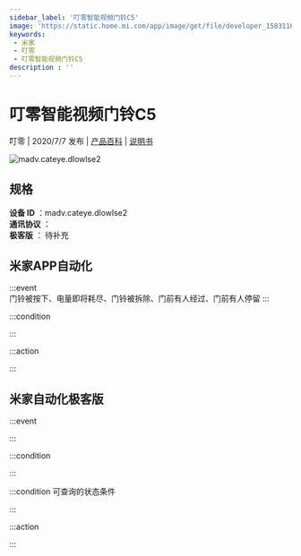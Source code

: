 ```yaml
---
sidebar_label: '叮零智能视频门铃C5'
image: 'https://static.home.mi.com/app/image/get/file/developer_1583116777a1qmi97q.png'
keywords: 
 - 米家
 - 叮零
 - 叮零智能视频门铃C5
description : ''
---
```

# 叮零智能视频门铃C5

叮零 | 2020/7/7 发布 | [产品百科](https://home.mi.com/webapp/content/baike/product/index.html?model=madv.cateye.dlowlse2/) | [说明书](https://home.mi.com/views/introduction.html?model=madv.cateye.dlowlse2&region=cn)

![madv.cateye.dlowlse2](https://static.home.mi.com/app/image/get/file/developer_1583116777a1qmi97q.png)

## 规格  
> 
**设备 ID** ：madv.cateye.dlowlse2  
**通讯协议** ：  
**极客版**  ： 待补充 


## 米家APP自动化  

:::event  
门铃被按下、电量即将耗尽、门铃被拆除、门前有人经过、门前有人停留
:::

:::condition  

:::

:::action   

:::

## 米家自动化极客版  

:::event  

:::

:::condition  

:::

:::condition 可查询的状态条件  

:::

:::action  

:::

        

